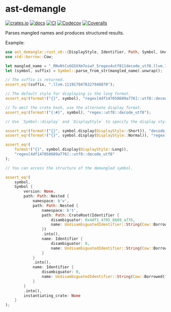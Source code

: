 # ast-demangle

[![crates.io](https://img.shields.io/crates/v/ast-demangle)](https://crates.io/crates/ast-demangle)
[![docs](https://docs.rs/ast-demangle/badge.svg)](https://docs.rs/ast-demangle)
[![CI](https://github.com/EFanZh/ast-demangle/actions/workflows/ci.yml/badge.svg)](https://github.com/EFanZh/ast-demangle/actions/workflows/ci.yml)
[![Codecov](https://codecov.io/gh/EFanZh/ast-demangle/branch/main/graph/badge.svg)](https://codecov.io/gh/EFanZh/ast-demangle)
[![Coveralls](https://coveralls.io/repos/github/EFanZh/ast-demangle/badge.svg?branch=main)](https://coveralls.io/github/EFanZh/ast-demangle)

Parses mangled names and produces structured results.

Example:

```rust
use ast_demangle::rust_v0::{DisplayStyle, Identifier, Path, Symbol, UndisambiguatedIdentifier};
use std::borrow::Cow;

let mangled_name = "_RNvNtCs6GSVXm7oiwY_5regex4utf811decode_utf8.llvm.1119170478327948870";
let (symbol, suffix) = Symbol::parse_from_str(mangled_name).unwrap();

// The suffix is returned.
assert_eq!(suffix, ".llvm.1119170478327948870");

// The default style for displaying is the long format.
assert_eq!(format!("{}", symbol), "regex[4df147058689a776]::utf8::decode_utf8");

// To omit the crate hash, use the alternate display format.
assert_eq!(format!("{:#}", symbol), "regex::utf8::decode_utf8");

// Use `Symbol::display` and `DisplayStyle` to specify the display style explicitly.

assert_eq!(format!("{}", symbol.display(DisplayStyle::Short)), "decode_utf8");
assert_eq!(format!("{}", symbol.display(DisplayStyle::Normal)), "regex::utf8::decode_utf8");

assert_eq!(
    format!("{}", symbol.display(DisplayStyle::Long)),
    "regex[4df147058689a776]::utf8::decode_utf8"
);

// You can access the structure of the demangled symbol.

assert_eq!(
    symbol,
    Symbol {
        version: None,
        path: Path::Nested {
            namespace: b'v',
            path: Path::Nested {
                namespace: b't',
                path: Path::CrateRoot(Identifier {
                    disambiguator: 0x4df1_4705_8689_a776,
                    name: UndisambiguatedIdentifier::String(Cow::Borrowed("regex"))
                })
                .into(),
                name: Identifier {
                    disambiguator: 0,
                    name: UndisambiguatedIdentifier::String(Cow::Borrowed("utf8"))
                }
            }
            .into(),
            name: Identifier {
                disambiguator: 0,
                name: UndisambiguatedIdentifier::String(Cow::Borrowed("decode_utf8"))
            }
        }
        .into(),
        instantiating_crate: None
    }
);
```
